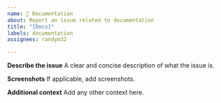 ```yaml
---
name: 📖 Documentation
about: Report an issue related to documentation
title: "[Docs]"
labels: documentation
assignees: randym32

---
```


**Describe the issue**
A clear and concise description of what the issue is.

**Screenshots**
If applicable, add screenshots.

**Additional context**
Add any other context here.
